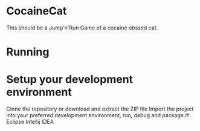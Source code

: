 # CocaineCat

This should be a Jump'n'Run Game of a cocaine obssed cat.

# Running
# Setup your development environment
Clone the repository or download and extract the ZIP file
Import the project into your preferred development environment, run, debug and package it!
Eclipse
Intellij IDEA
